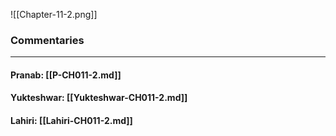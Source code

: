 ![[Chapter-11-2.png]]

### Commentaries

---

#### Pranab: [[P-CH011-2.md]]

#### Yukteshwar: [[Yukteshwar-CH011-2.md]]

#### Lahiri: [[Lahiri-CH011-2.md]]
